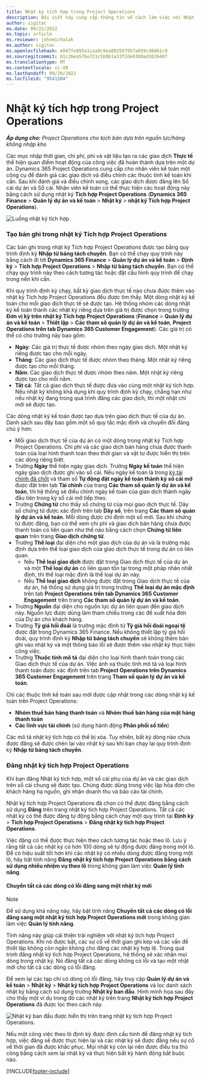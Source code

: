 ```yaml
---
title: Nhật ký tích hợp trong Project Operations
description: Bài viết này cung cấp thông tin về cách làm việc với Nhật ký tích hợp trong Project Operations.
author: sigitac
ms.date: 09/22/2022
ms.topic: article
ms.reviewer: johnmichalak
ms.author: sigitac
ms.openlocfilehash: e947fe895a1caa9c9ea092597957a859cd8d61c9
ms.sourcegitcommit: b1c26ea57be721c5b0b1a33f2de0380ad102648f
ms.translationtype: MT
ms.contentlocale: vi-VN
ms.lasthandoff: 09/20/2022
ms.locfileid: "9541104"
---
```

# <a name="integration-journal-in-project-operations"></a>Nhật ký tích hợp trong Project Operations

_**Áp dụng cho:** Project Operations cho kịch bản dựa trên nguồn lực/hàng không nhập kho_

Các mục nhập thời gian, chi phí, phí và vật liệu tạo ra các giao dịch **Thực tế** thể hiện quan điểm hoạt động của công việc đã hoàn thành dựa trên một dự án. Dynamics 365 Project Operations cung cấp cho nhân viên kế toán một công cụ để đánh giá các giao dịch và điều chỉnh các thuộc tính kế toán khi cần. Sau khi đánh giá và điều chỉnh xong, các giao dịch được đăng lên Sổ cái dự án và Sổ cái. Nhân viên kế toán có thể thực hiện các hoạt động này bằng cách sử dụng nhật ký **Tích hợp Project Operations** (**Dynamics 365 Finance** > **Quản lý dự án và kế toán** > **Nhật ký** > **nhật ký Tích hợp Project Operations**).

![Luồng nhật ký tích hợp.](./media/IntegrationJournal.png)

### <a name="create-records-in-the-project-operations-integration-journal"></a>Tạo bản ghi trong nhật ký Tích hợp Project Operations

Các bản ghi trong nhật ký Tích hợp Project Operations được tạo bằng quy trình định kỳ **Nhập từ bảng tách chuyển**. Bạn có thể chạy quy trình này bằng cách đi tới **Dynamics 365 Finance** > **Quản lý dự án và kế toán** > **Định kỳ** > **Tích hợp Project Operations** > **Nhập từ bảng tách chuyển**. Bạn có thể chạy quy trình này theo cách tương tác hoặc đặt cấu hình quy trình để chạy trong nền khi cần.

Khi quy trình định kỳ chạy, bất kỳ giao dịch thực tế nào chưa được thêm vào nhật ký Tích hợp Project Operations đều được tìm thấy. Một dòng nhật ký kế toán cho mỗi giao dịch thực tế sẽ được tạo.
Hệ thống nhóm các dòng nhật ký kế toán thành các nhật ký riêng dựa trên giá trị được chọn trong trường **Đơn vị kỳ trên nhật ký Tích hợp Project Operations** (**Finance** > **Quản lý dự án và kế toán** > **Thiết lập** > **Các tham số quản lý dự án và kế toán**, **Project Operations trên tab Dynamics 365 Customer Engagement**). Các giá trị có thể có cho trường này bao gồm:

  - **Ngày**: Các giá trị thực tế được nhóm theo ngày giao dịch. Một nhật ký riêng được tạo cho mỗi ngày.
  - **Tháng**: Các giao dịch thực tế được nhóm theo tháng. Một nhật ký riêng được tạo cho mỗi tháng.
  - **Năm**: Các giao dịch thực tế được nhóm theo năm. Một nhật ký riêng được tạo cho mỗi năm.
  - **Tất cả**: Tất cả giao dịch thực tế được đưa vào cùng một nhật ký tích hợp. Nếu nhật ký không khả dụng khi quy trình định kỳ chạy, chẳng hạn như nếu nhật ký đang trong quá trình đăng các giao dịch, thì một nhật chí mới sẽ được tạo.

Các dòng nhật ký kế toán được tạo dựa trên giao dịch thực tế của dự án. Danh sách sau đây bao gồm một số quy tắc mặc định và chuyển đổi đáng chú ý hơn:

  - Mỗi giao dịch thực tế của dự án có một dòng trong nhật ký Tích hợp Project Operations. Chi phí và các giao dịch bán hàng chưa được thanh toán của loại hình thanh toán theo thời gian và vật tư được hiển thị trên các dòng riêng biệt.
  - Trường **Ngày** thể hiện ngày giao dịch. Trường **Ngày kế toán** thể hiện ngày giao dịch được ghi vào sổ cái. Nếu ngày kế toán là trong [kỳ tài chính đã chốt](/dynamics365/finance/general-ledger/close-general-ledger-at-period-end) và tham số **Tự động đặt ngày kế toán thành kỳ sổ cái mở** được đặt trên tab **Tài chính** của trang **Các tham số quản lý dự án và kế toán**, thì hệ thống sẽ điều chỉnh ngày kế toán của giao dịch thành ngày đầu tiên trong kỳ sổ cái mở tiếp theo.
  - Trường **Chứng từ** cho thấy số chứng từ của mọi giao dịch thực tế. Dãy số chứng từ được xác định trên tab **Dãy số**, trên trang **Các tham số quản lý dự án và kế toán**. Mỗi dòng được chỉ định một số mới. Sau khi chứng từ được đăng, bạn có thể xem chi phí và giao dịch bán hàng chưa được thanh toán có liên quan như thế nào bằng cách chọn **Chứng từ liên quan** trên trang **Giao dịch chứng từ**.
  - Trường **Thể loại** đại diện cho một giao dịch của dự án và là trường mặc định dựa trên thể loại giao dịch của giao dịch thực tế trong dự án có liên quan.
    - Nếu **Thể loại giao dịch** được đặt trong Giao dịch thực tế của dự án và một **Thể loại dự án** có liên quan tồn tại trong một pháp nhân nhất định, thì thể loại mặc định là thể loại dự án này.
    - Nếu **Thể loại giao dịch** không được đặt trong Giao dịch thực tế của dự án, hệ thống sử dụng giá trị trong trường **Thể loại dự án mặc định** trên tab **Project Operations trên tab Dynamics 365 Customer Engagement** trên trang **Các tham số quản lý dự án và kế toán**.
  - Trường **Nguồn** đại diện cho nguồn lực dự án liên quan đến giao dịch này. Nguồn lực được dùng làm tham chiếu trong các đề xuất hóa đơn của Dự án cho khách hàng.
  - Trường **Tỷ giá hối đoái** là trường mặc định từ **Tỷ giá hối đoái ngoại tệ** được đặt trong Dynamics 365 Finance. Nếu không thiết lập tỷ giá hối đoái, quy trình định kỳ **Nhập từ bảng tách chuyển** sẽ không thêm bản ghi vào nhật ký và một thông báo lỗi sẽ được thêm vào nhật ký thực hiện công việc.
  - Trường **Thuộc tính mô tả** đại diện cho loại hình thanh toán trong các Giao dịch thực tế của dự án. Việc ánh xạ thuộc tính mô tả và loại hình thanh toán được xác định trên tab **Project Operations trên Dynamics 365 Customer Engagement** trên trang **Tham số quản lý dự án và kế toán**.

Chỉ các thuộc tính kế toán sau mới được cập nhật trong các dòng nhật ký kế toán trên Project Operations:

- **Nhóm thuế bán hàng thanh toán** và **Nhóm thuế bán hàng của mặt hàng thanh toán**
- **Các lĩnh vực tài chính** (sử dụng hành động **Phân phối số tiền**)

Các mô tả nhật ký tích hợp có thể bị xóa. Tuy nhiên, bất kỳ dòng nào chưa được đăng sẽ được chèn lại vào nhật ký sau khi bạn chạy lại quy trình định kỳ **Nhập từ bảng tách chuyển**.

### <a name="post-the-project-operations-integration-journal"></a>Đăng nhật ký tích hợp Project Operations

Khi bạn đăng Nhật ký tích hợp, một sổ cái phụ của dự án và các giao dịch trên sổ cái chung sẽ được tạo. Chúng được dùng trong việc lập hóa đơn cho khách hàng hạ nguồn, ghi nhận doanh thu và báo cáo tài chính.

Nhật ký tích hợp Project Operations đã chọn có thể được đăng bằng cách sử dụng **Đăng** trên trang nhật ký tích hợp Project Operations. Tất cả các nhật ký có thể được đăng tự động bằng cách chạy một quy trình tại **Định kỳ** > **Tích hợp Project Operations** > **Đăng nhật ký tích hợp Project Operations**.

Việc đăng có thể được thực hiện theo cách tương tác hoặc theo lô. Lưu ý rằng tất cả các nhật ký có hơn 100 dòng sẽ tự động được đăng trong một lô. Để có hiệu suất tốt hơn khi các nhật ký có nhiều dòng được đăng trong một lô, hãy bật tính năng **Đăng nhật ký tích hợp Project Operations bằng cách sử dụng nhiều nhiệm vụ theo lô** trong không gian làm việc **Quản lý tính năng**. 

#### <a name="transfer-all-lines-that-have-posting-errors-to-a-new-journal"></a>Chuyển tất cả các dòng có lỗi đăng sang một nhật ký mới

> [!NOTE]
> Để sử dụng khả năng này, hãy bật tính năng **Chuyển tất cả các dòng có lỗi đăng sang một nhật ký tích hợp Project Operations mới** trong không gian làm việc **Quản lý tính năng**.

Tính năng này giúp cải thiện trải nghiệm với nhật ký tích hợp Project Operations. Khi nó được bật, các sự cố về thời gian ghi kép và các vấn đề thiết lập không còn ngăn không cho đăng các nhật ký hợp lệ. Trong quá trình đăng nhật ký tích hợp Project Operations, hệ thống sẽ xác nhận mọi dòng trong nhật ký. Nó đăng tất cả các dòng không có lỗi và tạo một nhật mới cho tất cả các dòng có lỗi đăng.

Để xem lại các tạp chí có dòng có lỗi đăng, hãy truy cập **Quản lý dự án và kế toán** \> **Nhật ký** \> **Nhật ký tích hợp Project Operations** và lọc danh sách nhật ký bằng cách sử dụng trường **Nhật ký ban đầu**. Hình minh họa sau đây cho thấy một ví dụ trong đó các nhật ký trên trang **Nhật ký tích hợp Project Operations** đã được lọc theo cách này.

![Nhật ký ban đầu được hiển thị trên trang nhật ký tích hợp Project Operations.](./media/transferLines-originalJournal.png)

Nếu một công việc theo lô định kỳ được định cấu hình để đăng nhật ký tích hợp, việc đăng sẽ được thực hiện lại và các nhật ký sẽ được đăng nếu sự cố về thời gian đã được khắc phục. Mọi nhật ký còn lại nên được điều tra thủ công bằng cách xem lại nhật ký và thực hiện bất kỳ hành động bắt buộc nào.

[!INCLUDE[footer-include](../includes/footer-banner.md)]
